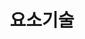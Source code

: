 ---
title: "요소기술"
linkTitle: "요소기술"
description: "요소기술"
url: /common-component/elementary-technology
menu:
  depth:
    weight: 10
    parent: "common-component"
    identifier: "elementary-technology"
---